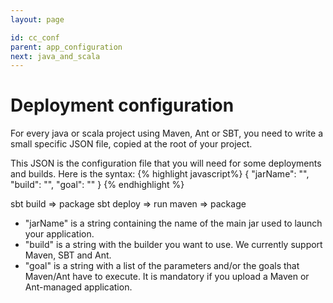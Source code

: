 ```yaml
---
layout: page

id: cc_conf
parent: app_configuration
next: java_and_scala
---
```

Deployment configuration
============

For every java or scala project using Maven, Ant or SBT, you need to write a small specific JSON file, copied at the root of your project.

This JSON is the configuration file that you will need for some deployments and builds. Here is the syntax:
{% highlight javascript%}
    {
      "jarName": "<string>",
      "build": "<string>",
      "goal": "<string>"
    }
{% endhighlight %}

sbt build => package
sbt deploy => run
maven => package

* "jarName" is a string containing the name of the main jar used to launch your application.
* "build" is a string with the builder you want to use. We currently support Maven, SBT and Ant.
* "goal" is a string with a list of the parameters and/or the goals that Maven/Ant have to execute. It is mandatory if you upload a Maven or Ant-managed application. 
